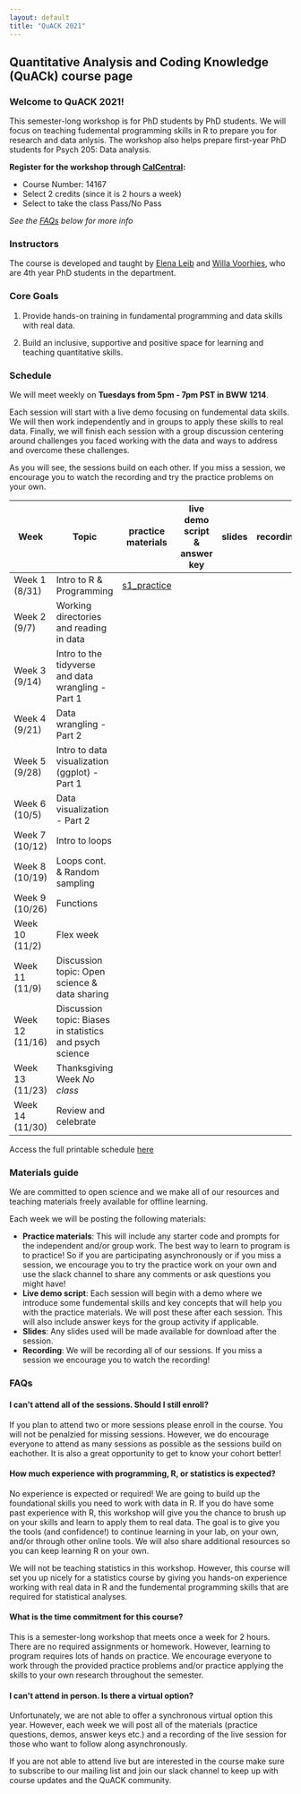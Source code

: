 ```yaml
---
layout: default
title: "QuACK 2021"
---
```

## Quantitative Analysis and Coding Knowledge (QuACk) course page

### Welcome to QuACK 2021!
This semester-long workshop is for PhD students by PhD students. We will focus on teaching fudemental programming skills in R to prepare you for research and data anlysis. The workshop also helps prepare first-year PhD students for Psych 205: Data analysis. 

**Register for the workshop through [CalCentral](https://calcentral.berkeley.edu/dashboard):**
* Course Number: 14167
* Select 2 credits (since it is 2 hours a week)
* Select to take the class Pass/No Pass

*See the [FAQs](#faqs) below for more info*

### Instructors
The course is developed and taught by [Elena Leib](https://ucb-psychology-quack.github.io/site/about/about) and [Willa Voorhies](https://ucb-psychology-quack.github.io/site/about/about), who are 4th year PhD students in the department.

### Core Goals
1) Provide hands-on training in fundamental programming and data skills with real data.  

2) Build an inclusive, supportive and positive space for learning and teaching quantitative skills. 

### Schedule

We will meet weekly on **Tuesdays from 5pm - 7pm PST in BWW 1214**. 

Each session will start with a live demo focusing on fundemental data skills. We will then work independently and in groups to apply these skills to real data. Finally, we will finish each session with a group discussion centering around challenges you faced working with the data and ways to address and overcome these challenges. 

As you will see, the sessions build on each other. If you miss a session, we encourage you to watch the recording and try the practice problems on your own. 

|  Week | Topic | practice materials | live demo script & answer key | slides | recording | 
| ------|-------|------- |  ------|-------|-------|
| Week 1 (8/31) |Intro to R & Programming|[s1_practice](https://github.com/UCB-Psychology-QuACK/site/blob/main/QuACK2021/Week1_Practice.pdf) ||||
| Week 2 (9/7) |Working directories and reading in data|||||
| Week 3 (9/14) |Intro to the tidyverse and data wrangling - Part 1|||||
| Week 4 (9/21)|Data wrangling - Part 2|||||
| Week 5 (9/28) |Intro to data visualization (ggplot) - Part 1|||||
| Week 6 (10/5) |Data visualization - Part 2|||||
| Week 7 (10/12) |Intro to loops|||||
| Week 8 (10/19) |Loops cont. & Random sampling|||||
| Week 9 (10/26) |Functions|||||
| Week 10 (11/2) |Flex week|||||
| Week 11 (11/9) |Discussion topic: Open science & data sharing|||||
| Week 12 (11/16) |Discussion topic: Biases in statistics and psych science|||||
| Week 13 (11/23) |Thanksgiving Week *No class*|||||
| Week 14 (11/30) |Review and celebrate|||||

Access the full printable schedule [here](https://docs.google.com/document/d/1BzSO37m0SL8qZeeBr6nMYjbv1hK_MTV1YcMHZAEfLNM/edit?usp=sharing)

### Materials guide
We are committed to open science and we make all of our resources and teaching materials freely available for offline learning.

Each week we will be posting the following materials:
* **Practice materials**: This will include any starter code and prompts for the independent and/or group work. The best way to learn to program is to practice! So if you are participating asynchronously or if you miss a session, we encourage you to try the practice work on your own and use the slack channel to share any comments or ask questions you might have! 
* **Live demo script**: Each session will begin with a demo where we introduce some fundemental skills and key concepts that will help you with the practice materials. We will post these after each session. This will also include answer keys for the group activity if applicable. 
* **Slides**: Any slides used will be made available for download after the session. 
* **Recording**: We will be recording all of our sessions. If you miss a session we encourage you to watch the recording! 

### FAQs

#### I can't attend all of the sessions. Should I still enroll? 
If you plan to attend two or more sessions please enroll in the course. You will not be penalzied for missing sessions. However, we do encourage everyone to attend as many sessions as possible as the sessions build on eachother. It is also a great opportunity to get to know your cohort better! 

#### How much experience with programming, R, or statistics is expected?
No experience is expected or required! We are going to build up the foundational skills you need to work with data in R. If you do have some past experience with R, this workshop will give you the chance to brush up on your skills and learn to apply them to real data. The goal is to give you the tools (and confidence!) to continue learning in your lab, on your own, and/or through other online tools. We will also share additional resources so you can keep learning R on your own.

We will not be teaching statistics in this workshop. However, this course will set you up nicely for a statistics course by giving you hands-on experience working with real data in R and the fundemental programming skills that are required for statistical analyses. 

#### What is the time commitment for this course? 
This is a semester-long workshop that meets once a week for 2 hours. There are no required assignments or homework. However, learning to program requires lots of hands on practice. We encourage everyone to work through the provided practice problems and/or practice applying the skills to your own research throughout the semester. 

#### I can't attend in person. Is there a virtual option? 
Unfortunately, we are not able to offer a synchronous virtual option this year. However, each week we will post all of the materials (practice questions, demos, answer keys etc.) and a recording of the live session for those who want to follow along asynchronously. 

If you are not able to attend live but are interested in the course make sure to subscribe to our mailing list and join our slack channel to keep up with course updates and the QuACK community.

